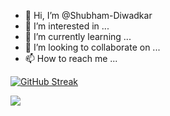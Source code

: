 - 👋 Hi, I’m @Shubham-Diwadkar
- 👀 I’m interested in ...
- 🌱 I’m currently learning ...
- 💞️ I’m looking to collaborate on ...
- 📫 How to reach me ...

[![GitHub Streak](https://streak-stats.demolab.com/?user=Shubham-Diwadkar&theme=python-dark)](https://git.io/streak-stats)

[![](https://visitcount.itsvg.in/api?id=Shubham-Diwadkar&label=Profile%20Views&color=1&pretty=true)](https://visitcount.itsvg.in)

<!---
Shubham-Diwadkar/Shubham-Diwadkar is a ✨ special ✨ repository because its `README.md` (this file) appears on your GitHub profile.
You can click the Preview link to take a look at your changes.
--->
